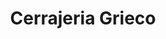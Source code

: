 ---
title: "Cerrajeria Grieco"
url: /lomas-de-zamora/cerrajeria-grieco/
shop: reparación de automóviles
---